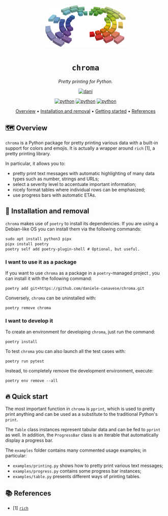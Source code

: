 <h1 align="center">
  <img src="images/chroma.svg" alt="logo" style="width: 50%;"/>
</h1>
<div align="center">

# `chroma`

*Pretty printing for Python.*

[![dani](https://img.shields.io/badge/Daniele-Canavese-5822C2?logo=linkedin&&labelColor=FFC107&style=for-the-badge)](https://www.linkedin.com/in/daniele-canavese/)

[![python](https://img.shields.io/badge/Python-3776AB?logo=python&logoColor=white)](https://www.python.org/)
[![python](https://img.shields.io/badge/Poetry-60A5FA?logo=poetry&logoColor=white)](https://python-poetry.org/)
[![python](https://img.shields.io/badge/Rich-FAE742?logo=rich&logoColor=black)](https://github.com/Textualize/rich/)

[Overview](#-overview) •
[Installation and removal](#-installation-and-removal) •
[Getting started](#-getting-started) •
[References](#-references)

</div>

## 🗺️ Overview

`chroma` is a Python package for pretty printing various data with a built-in
support for colors and emojis. It is actually a wrapper around `rich` [1], a
pretty printing library.

In particular, it allows you to:

- pretty print text messages with automatic highlighting of many data types such
  as number, strings and URLs;
- select a severity level to accentuate important information;
- nicely format tables where individual rows can be emphasized;
- use progress bars with automatic ETAs.

## 🚧 Installation and removal

`chroma` makes use of `poetry` to install its dependencies. If you are using a Debian-like OS you can install them via
the following commands:

```shell
sudo apt install python3 pipx
pipx install poetry
poetry self add poetry-plugin-shell # Optional, but useful.
```

### I want to use it as a package

If you want to use `chroma` as a package in a `poetry`-managed project , you can install it with the following command:

```shell
poetry add git+https://github.com/daniele-canavese/chroma.git
```

Conversely, `chroma` can be uninstalled with:

```shell
poetry remove chroma
```

### I want to develop it

To create an environment for developing `chroma`, just run the command:

```shell
poetry install
```

To test `chroma` you can also launch all the test cases with:

```shell
poetry run pytest
```

Instead, to completely remove the development environment, execute:

```shell
poetry env remove --all
```

## 🔥 Quick start

The most important function in `chroma` is `pprint`, which is used to pretty
print anything and can be used as a substitute to the traditional
Python's `print`.

The `Table` class instances represent tabular data and can be fed to `pprint` as
well. In addition, the `ProgressBar` class is an iterable that automatically
display a progress bar.

The `examples` folder contains many commented usage examples; in particular:

- `examples/printing.py` shows how to pretty print various text messages;
- `examples/progress.py` contains some progress bar instances;
- `examples/table.py` presents different ways of printing tables.

## 📚️ References

- [1] [`rich`](https://github.com/Textualize/rich)

